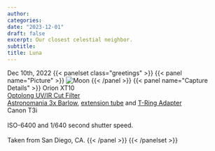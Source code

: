 ```yaml
---
author:
categories:
date: "2023-12-01"
draft: false
excerpt: Our closest celestial neighbor.
subtitle: 
title: Luna
---
```


Dec 10th, 2022
{{< panelset class="greetings" >}}
{{< panel name="Picture" >}}
![Moon](featured.webp)
{{< /panel >}}
{{< panel name="Capture Details" >}}
Orion XT10 \
[Optolong UV/IR Cut Filter](https://agenaastro.com/optolong-1-25-uv-ir-cut-filter.html) \
[Astronomania 3x Barlow](https://www.amazon.com/dp/B0140UAEBA?ref_=ppx_hzsearch_conn_dt_b_fed_asin_title_2), [extension tube](https://www.amazon.com/dp/B0140U9URO?ref_=ppx_hzsearch_conn_dt_b_fed_asin_title_3&th=1) and [T-Ring Adapter](https://www.amazon.com/dp/B0140U9KLK?ref_=ppx_hzsearch_conn_dt_b_fed_asin_title_3&th=1) \
Canon T3i \
\
ISO-6400 and 1/640 second shutter speed. \
\
Taken from San Diego, CA.
{{< /panel >}}
{{< /panelset >}}
